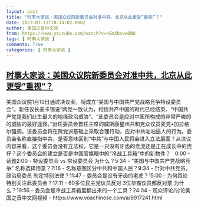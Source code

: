 ```yaml
---
layout: post
title: "时事大家谈：美国众议院新委员会对准中共，北京从此更受”重视“？"
date: 2023-01-13T18:14:02.000Z
author: 美国之音中文网
from: https://www.youtube.com/watch?v=nEmXbcvw0NU
tags: [ 时事大家谈 ]
comments: True
categories: [ 时事大家谈 ]
---
```

<!--1673633642000-->
[时事大家谈：美国众议院新委员会对准中共，北京从此更受”重视“？](https://www.youtube.com/watch?v=nEmXbcvw0NU)
------

<div>
美国众议院1月10日通过决议案，将成立“美国与中国共产党战略竞争特设委员会”。新任议长麦卡锡说“两党一致认为，相信共产中国的时代已经结束、“中国共产党是我们此生最大的地缘政治威胁”、“此委员会是应对中国所构成的非常严峻的的威胁的最好途径。”出任委员会首任主席的威斯康星州共和党众议员麦克•加拉格尔强调，该委员会将在跨党派基础上采取合理行动，应对中共咄咄逼人的行为。委员会名称直接指中共，是否意味区别“中共”与中国人民将会进入立法层面？从决议内容来看，这个委员会没有立法权，它是一只没有牙齿的老虎还是正在成长中的虎仔？这个委员会的建立是否是中国官媒眼中的“冷战工具箱”中的新物件？   0:00 - 话题2:00 - 特设委员会 vs 常设委员会 为什么？5:34 - “美国与中国共产党战略竞争” 名称选择用意？7:16 - 名称意图区分中共和中国人民？9:34 - 针对中共党员，政治局委员 制定特别法律？11:47 - 委员会是没有牙齿的老虎？15:00 - 为何舆论特别关注此委员会？17:11 - 60多位民主党议员反对 3位华裔议员都反对票 为什么？19:56 - 委员会是冷战工具箱里翻出来的一个工具？24:04 - 观众评论/讨论美国之音中文网视频 - https://www.voachinese.com/a/6917241.html
</div>
